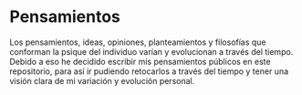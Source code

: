 # Pensamientos
Los pensamientos, ideas, opiniones, planteamientos y filosofías que conforman la psique del individuo varían y evolucionan a través del tiempo. Debido a eso he decidido escribir mis pensamientos públicos en este repositorio, para así ir pudiendo retocarlos a través del tiempo y tener una visión clara de mi variación y evolución personal.
